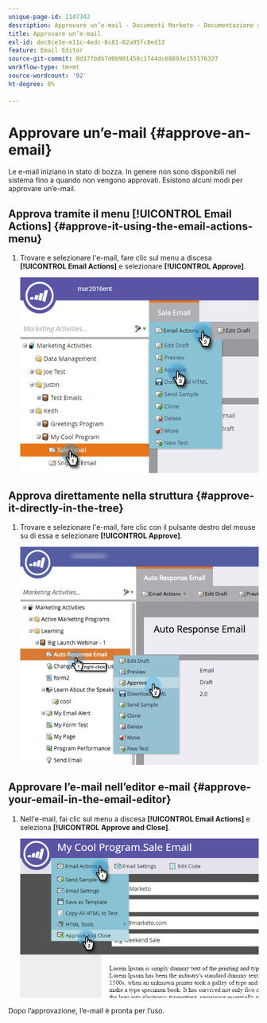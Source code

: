```yaml
---
unique-page-id: 1147342
description: Approvare un’e-mail - Documenti Marketo - Documentazione del prodotto
title: Approvare un’e-mail
exl-id: dec8ce3e-e11c-4edc-8c81-82a95fc8ed13
feature: Email Editor
source-git-commit: 0d37fbdb7d08901458c1744dc68893e155176327
workflow-type: tm+mt
source-wordcount: '92'
ht-degree: 0%

---
```


# Approvare un’e-mail {#approve-an-email}

Le e-mail iniziano in stato di bozza. In genere non sono disponibili nel sistema fino a quando non vengono approvati. Esistono alcuni modi per approvare un’e-mail.

## Approva tramite il menu [!UICONTROL Email Actions] {#approve-it-using-the-email-actions-menu}

1. Trovare e selezionare l&#39;e-mail, fare clic sul menu a discesa **[!UICONTROL Email Actions]** e selezionare **[!UICONTROL Approve]**.

   ![](assets/one.png)

## Approva direttamente nella struttura {#approve-it-directly-in-the-tree}

1. Trovare e selezionare l&#39;e-mail, fare clic con il pulsante destro del mouse su di essa e selezionare **[!UICONTROL Approve]**.

   ![](assets/approveemail.png)

## Approvare l’e-mail nell’editor e-mail {#approve-your-email-in-the-email-editor}

1. Nell&#39;e-mail, fai clic sul menu a discesa **[!UICONTROL Email Actions]** e seleziona **[!UICONTROL Approve and Close]**.

   ![](assets/three.png)

Dopo l’approvazione, l’e-mail è pronta per l’uso.
